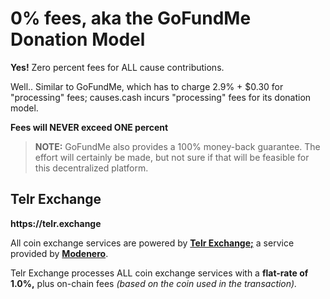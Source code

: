 # 0% fees, aka the GoFundMe Donation Model

__Yes!__ Zero percent fees for ALL cause contributions.

Well.. Similar to GoFundMe, which has to charge 2.9% + $0.30 for "processing" fees; causes.cash incurs "processing" fees for its donation model.

__Fees will NEVER exceed ONE percent__

> __NOTE:__ GoFundMe also provides a 100% money-back guarantee. The effort will certainly be made, but not sure if that will be feasible for this decentralized platform.

## Telr Exchange

__https://telr.exchange__

All coin exchange services are powered by __[Telr Exchange;](https://telr.exchange)__ a service provided by __[Modenero](https://modenero.com)__.

Telr Exchange processes ALL coin exchange services with a __flat-rate of 1.0%,__ plus on-chain fees _(based on the coin used in the transaction)._
